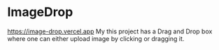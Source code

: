 # ImageDrop
https://image-drop.vercel.app
My this project has a Drag and Drop box where one can either upload image by clicking or dragging it.
